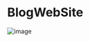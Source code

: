 # BlogWebSite

![image](https://github.com/farukEraslan/BlogWebsite/assets/106863120/056485a8-8eb7-4c3a-b3da-ca1d2179c327)

